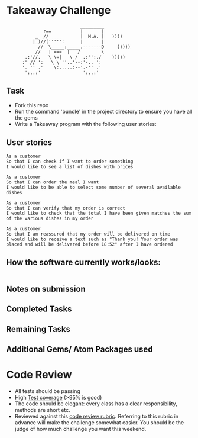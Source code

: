 Takeaway Challenge
==================
```
                            _________
              r==           |       |
           _  //            |  M.A. |   ))))
          |_)//(''''':      |       |
            //  \_____:_____.-------D     )))))
           //   | ===  |   /        \
       .:'//.   \ \=|   \ /  .:'':./    )))))
      :' // ':   \ \ ''..'--:'-.. ':
      '. '' .'    \:.....:--'.-'' .'
       ':..:'                ':..:'

 ```

Task
-----

* Fork this repo
* Run the command 'bundle' in the project directory to ensure you have all the gems
* Write a Takeaway program with the following user stories:

## User stories

```
As a customer
So that I can check if I want to order something
I would like to see a list of dishes with prices

As a customer
So that I can order the meal I want
I would like to be able to select some number of several available dishes

As a customer
So that I can verify that my order is correct
I would like to check that the total I have been given matches the sum of the various dishes in my order

As a customer
So that I am reassured that my order will be delivered on time
I would like to receive a text such as "Thank you! Your order was placed and will be delivered before 18:52" after I have ordered
```


How the software currently works/looks:
------------------------------------

```

```

Notes on submission
---------------------------

## Completed Tasks

## Remaining Tasks

## Additional Gems/ Atom Packages used

# Code Review

* All tests should be passing
* High [Test coverage](https://github.com/makersacademy/course/blob/master/pills/test_coverage.md) (>95% is good)
* The code should be elegant: every class has a clear responsibility, methods are short etc.
* Reviewed against this [code review rubric](docs/review.md).  Referring to this rubric in advance will make the challenge somewhat easier.  You should be the judge of how much challenge you want this weekend.
